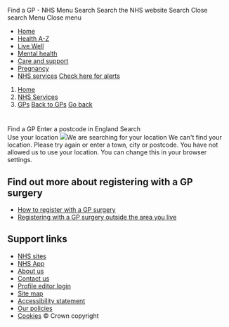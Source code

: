 
Find a GP - NHS
Menu
Search
Search the NHS website
Search
Close search
Menu
Close menu
* [Home](/)
* [Health A-Z](/conditions/)
* [Live Well](/live-well/)
* [Mental health](/mental-health/)
* [Care and support](/conditions/social-care-and-support-guide/)
* [Pregnancy](/pregnancy/)
* [NHS services](/nhs-services/)
[Check here for alerts](http://www.nhs.uk/pages/NoJsAandE.aspx)
1. [Home](/)
2. [NHS Services](/nhs-services/)
3. [GPs](/nhs-services/gps/)
[Back to GPs](/nhs-services/gps/) 
[Go back](javascript:history.back()) 
# 
 Find a GP
Enter a postcode in England
Search  
Use your location
![](/service-search/dist/images/loading.gif)We are searching for your location
We can't find your location. Please try again or enter a town, city or postcode.
You have not allowed us to use your location. You can change this in your browser settings.
## Find out more about registering with a GP surgery
* [How to register with a GP surgery](https://www.nhs.uk/nhs-services/gps/how-to-register-with-a-gp-surgery/)
* [Registering with a GP surgery outside the area you live](https://www.nhs.uk/nhs-services/gps/registering-with-a-gp-outside-your-area/)
## Support links
* [NHS sites](/nhs-sites/)
* [NHS App](/nhs-app/)
* [About us](/about-us/)
* [Contact us](/contact-us/)
* [Profile editor login](/personalisation/login.aspx)
* [Site map](/about-us/site-map/)
* [Accessibility statement](/accessibility-statement/)
* [Our policies](/our-policies/)
* [Cookies](/our-policies/cookies-policy/)
© Crown copyright
